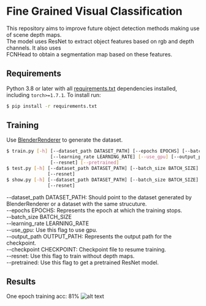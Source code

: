 # Fine Grained Visual Classification

This repository aims to improve future object detection methods making use of scene depth maps.<br>
The model uses ResNet to extract object features based on rgb and depth channels. It also uses<br>
FCNHead to obtain a segmentation map based on these features.<br>

## Requirements

Python 3.8 or later with all [requirements.txt](https://github.com/alexjercan/fine-grained-visual-classification/blob/master/requirements.txt) dependencies installed, including `torch>=1.7.1`. To install run:
```bash
$ pip install -r requirements.txt
```

## Training
Use [BlenderRenderer](https://github.com/onorabil/blenderRenderer) to generate the dataset.
```bash
$ train.py [-h] [--dataset_path DATASET_PATH] [--epochs EPOCHS] [--batch_size BATCH_SIZE]
                [--learning_rate LEARNING_RATE] [--use_gpu] [--output_path OUTPUT_PATH] [--checkpoint CHECKPOINT]
                [--resnet] [--pretrained]
$ test.py [-h] [--dataset_path DATASET_PATH] [--batch_size BATCH_SIZE] [--use_gpu] [--checkpoint CHECKPOINT]
               [--resnet]
$ show.py [-h] [--dataset_path DATASET_PATH] [--batch_size BATCH_SIZE] [--use_gpu] [--checkpoint CHECKPOINT]
               [--resnet]
```

--dataset_path DATASET_PATH: Should point to the dataset generated by BlenderRenderer or a dataset with the same strucuture.<br>
--epochs EPOCHS: Represents the epoch at which the training stops.<br>
--batch_size BATCH_SIZE<br>
--learning_rate LEARNING_RATE<br>
--use_gpu: Use this flag to use gpu.<br>
--output_path OUTPUT_PATH: Represents the output path for the checkpoint.<br>
--checkpoint CHECKPOINT: Checkpoint file to resume training.<br>
--resnet: Use this flag to train without depth maps.<br>
--pretrained: Use this flag to get a pretrained ResNet model.<br>

## Results

One epoch training acc: 81%
![alt text](https://i.imgur.com/s1w2Iyq.png)




